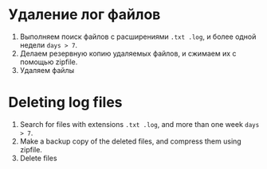 # Удаление лог файлов
1. Выполняем поиск файлов с расширениями `.txt .log`, и более одной недели `days > 7`.
2. Делаем резервную копию удаляемых файлов, и сжимаем их с помощью zipfile.
3. Удаляем файлы 

# Deleting log files
1. Search for files with extensions `.txt .log`, and more than one week `days > 7`.
2. Make a backup copy of the deleted files, and compress them using zipfile.
3. Delete files